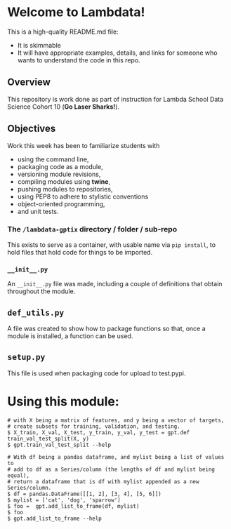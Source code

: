 # Welcome to Lambdata!

This is a high-quality README.md file:
- It is skimmable
- It will have appropriate examples, details, and links for someone 
who wants to understand the code in this repo.

## Overview

This repository is work done as part of instruction for Lambda School 
Data Science Cohort 10 (**Go Laser Sharks!**).

## Objectives

Work this week has been to familiarize students with 
- using the command line,
- packaging code as a module,
- versioning module revisions,
- compiling modules using **twine**,
- pushing modules to repositories,
- using PEP8 to adhere to stylistic conventions
- object-oriented programming,
- and unit tests.

### The ```/lambdata-gptix``` directory / folder / sub-repo

This exists to serve as a container, with usable name via 
 ```pip install```, to hold files that hold code for things to be imported.

### ```__init__.py```

An ```__init__.py``` file was made, including a couple of definitions 
that obtain throughout the module.

## ```def_utils.py```
A file was created to show how to package functions so that, once a
module is installed, a function can be used.


## ```setup.py``` 
This file is used when packaging code for upload to test.pypi.

# Using this module:
```$ pip install lambdata-gptix as gpt
# with X being a matrix of features, and y being a vector of targets,
# create subsets for training, validation, and testing.
$ X_train, X_val, X_test, y_train, y_val, y_test = gpt.def train_val_test_split(X, y)
$ gpt.train_val_test_split --help

# With df being a pandas dataframe, and mylist being a list of values to
# add to df as a Series/column (the lengths of df and mylist being equal),
# return a dataframe that is df with mylist appended as a new Series/column.
$ df = pandas.DataFrame([[1, 2], [3, 4], [5, 6]])
$ mylist = ['cat', 'dog', 'sparrow']
$ foo =  gpt.add_list_to_frame(df, mylist)
$ foo
$ gpt.add_list_to_frame --help
